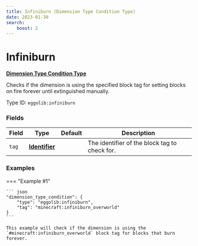 ```yaml
---
title: Infiniburn (Dimension Type Condition Type)
date: 2023-01-30
search:
    boost: 2
---
```


#   Infiniburn

[**Dimension Type Condition Type**][1]

Checks if the dimension is using the specified block tag for setting blocks on fire forever until extinguished manually.

Type ID: `eggolib:infiniburn`


### Fields

Field | Type | Default | Description
------|------|---------|------------
`tag` | [**Identifier**][2] | | The identifier of the block tag to check for.


### Examples

=== "Example #1"

    ``` json
    "dimension_type_condition": {
        "type": "eggolib:infiniburn",
        "tag": "minecraft:infiniburn_overworld"
    }
    ```

    This example will check if the dimension is using the `#minecraft:infiniburn_overworld` block tag for blocks that burn forever.



[1]: ../dimension_type_condition_types.md
[2]: https://origins.readthedocs.io/en/latest/types/data_types/identifier
